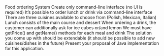 Food ordering System
 Create only command-line interface (no UI is required)
 It’s possible to order lunch or drink via command-line interface
 There are three cuisines available to choose from (Polish, Mexican, Italian)
 Lunch consists of the main course and dessert
 When ordering a drink, the customer can additionally ask for ice cubes or/and lemon
 We must have getPrice() and getName() methods for each meal and drink
 The solution you come up with should be extendable (it should be possible to add new cuisines/dishes in the future)
Present your proposal of Java implementation for this application.
